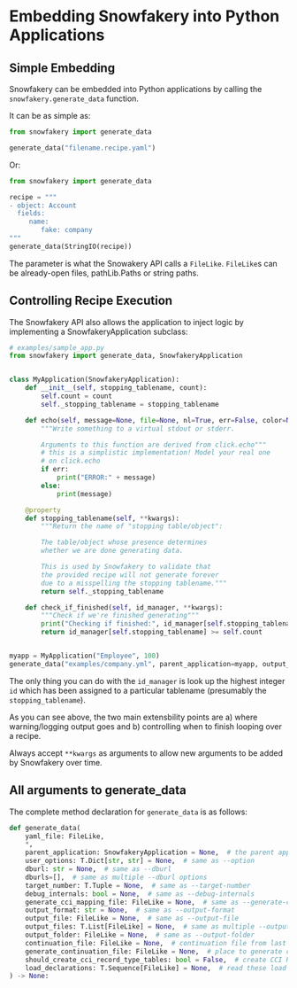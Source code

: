 # Embedding Snowfakery into Python Applications

## Simple Embedding

Snowfakery can be embedded into Python applications
by calling the `snowfakery.generate_data` function.

It can be as simple as:

```python
from snowfakery import generate_data

generate_data("filename.recipe.yaml")
```

Or:

```python
from snowfakery import generate_data

recipe = """
- object: Account
  fields:
     name:
        fake: company
"""
generate_data(StringIO(recipe))
```

The parameter is what the Snowakery API calls a
`FileLike`. `FileLike`s can be already-open
files, pathLib.Paths or string paths.

## Controlling Recipe Execution

The Snowfakery API also allows the application
to inject logic by implementing a SnowfakeryApplication
subclass:

```python
# examples/sample_app.py
from snowfakery import generate_data, SnowfakeryApplication


class MyApplication(SnowfakeryApplication):
    def __init__(self, stopping_tablename, count):
        self.count = count
        self._stopping_tablename = stopping_tablename

    def echo(self, message=None, file=None, nl=True, err=False, color=None, **kwargs):
        """Write something to a virtual stdout or stderr.

        Arguments to this function are derived from click.echo"""
        # this is a simplistic implementation! Model your real one
        # on click.echo
        if err:
            print("ERROR:" + message)
        else:
            print(message)

    @property
    def stopping_tablename(self, **kwargs):
        """Return the name of "stopping table/object":

        The table/object whose presence determines
        whether we are done generating data.

        This is used by Snowfakery to validate that
        the provided recipe will not generate forever
        due to a misspelling the stopping tablename."""
        return self._stopping_tablename

    def check_if_finished(self, id_manager, **kwargs):
        """Check if we're finished generating"""
        print("Checking if finished:", id_manager[self.stopping_tablename])
        return id_manager[self.stopping_tablename] >= self.count


myapp = MyApplication("Employee", 100)
generate_data("examples/company.yml", parent_application=myapp, output_file="out.json")
```

The only thing you can do with the `id_manager` is look up the highest
integer `id` which has been assigned to a particular tablename (presumably
the `stopping_tablename`).

As you can see above, the two main extensbility points are
a) where warning/logging output goes and b) controlling
when to finish looping over a recipe.

Always accept `**kwargs` as arguments to allow new arguments to
be added by Snowfakery over time.

## All arguments to generate_data

The complete method declaration for `generate_data` is as follows:

```python
def generate_data(
    yaml_file: FileLike,
    *,
    parent_application: SnowfakeryApplication = None,  # the parent application
    user_options: T.Dict[str, str] = None,  # same as --option
    dburl: str = None,  # same as --dburl
    dburls=[],  # same as multiple --dburl options
    target_number: T.Tuple = None,  # same as --target-number
    debug_internals: bool = None,  # same as --debug-internals
    generate_cci_mapping_file: FileLike = None,  # same as --generate-cci-mapping-file
    output_format: str = None,  # same as --output-format
    output_file: FileLike = None,  # same as --output-file
    output_files: T.List[FileLike] = None,  # same as multiple --output-file options
    output_folder: FileLike = None,  # same as --output-folder
    continuation_file: FileLike = None,  # continuation file from last execution
    generate_continuation_file: FileLike = None,  # place to generate continuation file
    should_create_cci_record_type_tables: bool = False,  # create CCI Record type tables?
    load_declarations: T.Sequence[FileLike] = None,  # read these load declarations for CCI 
) -> None:
```
